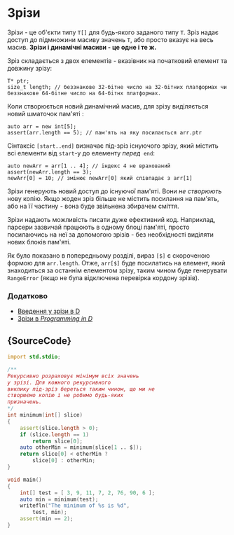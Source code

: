 # Зрiзи

Зрiзи - це об'єкти типу `T[]` для будь-якого заданого типу `Т`.
Зріз надає доступ до підмножини масиву значень
 `Т`, або просто вказує на весь масив.
**Зрiзи і динамічні масиви - це одне і те ж.**

Зріз складається з двох елементів - вказівник на початковий елемент та довжину зрізу:

    T* ptr;
    size_t length; // беззнакове 32-бiтне число на 32-бiтних платформах чи беззнакове 64-бiтне число на 64-бiтнх платформах.

Коли створюється новий динамічний масив, для зрiзу видiляється новий шматочок пам'ятi :

    auto arr = new int[5];
    assert(arr.length == 5); // пам'ять на яку посилається arr.ptr

Сiнтаксiс `[start..end]` визначає пiд-зріз існуючого
зрізу, який містить всі елементи від `start`-у до елементу _перед_` end`:

    auto newArr = arr[1 .. 4]; // iндекс 4 не врахований
    assert(newArr.length == 3);
    newArr[0] = 10; // змiнює newArr[0] який співпадає з arr[1]

Зрізи генерують новий доступ до існуючої пам'яті. Вони *не створюють* нову копію. Якщо жоден зрiз більше не містить посилання на пам'ять, або на її частину - вона буде звільнена збирачем сміття.



Зрізи надають можливість писати дуже ефективний код. Наприклад, парсери зазвичай працюють в одному блоці пам'яті, просто посилаючись на неї за допомогою зрiзiв - без необхідності виділяти нових блоків пам'яті.

Як було показано в попередньому розділі, вираз `[$]` є скороченою формою
для `arr.length`. Отже, `arr[$]` буде посилатись на елемент, який знаходиться за останнім елементом зрізу, таким чином буде генерувати `RangeError` (якщо не була відключена перевiрка кордону зрiзiв).

### Додатково

- [Введення у зрiзи в D](http://dlang.org/d-array-article.html)
- [Зрiзи в _Programming in D_](http://ddili.org/ders/d.en/slices.html)

## {SourceCode}

```d
import std.stdio;

/**
Рекурсивно розраховує мінімум всіх значень
у зрізі. Для кожного рекурсивного
виклику пiд-зріз береться таким чином, що ми не
створюємо копію і не робимо будь-яких
призначень.
*/
int minimum(int[] slice)
{
    assert(slice.length > 0);
    if (slice.length == 1)
        return slice[0];
    auto otherMin = minimum(slice[1 .. $]);
    return slice[0] < otherMin ?
        slice[0] : otherMin;
}

void main()
{
    int[] test = [ 3, 9, 11, 7, 2, 76, 90, 6 ];
    auto min = minimum(test);
    writefln("The minimum of %s is %d",
        test, min);
    assert(min == 2);
}
```
